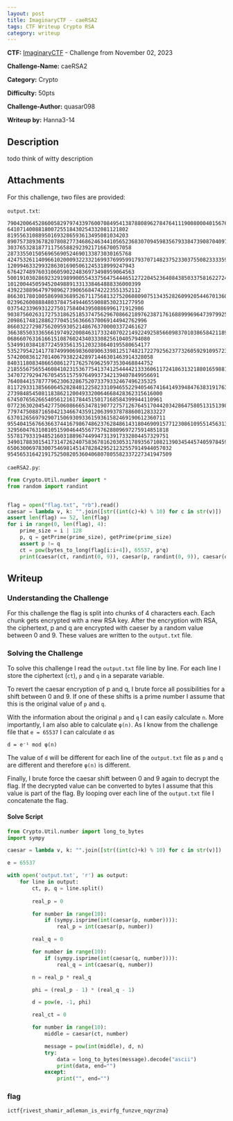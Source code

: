 ```yaml
---
layout: post
title: ImaginaryCTF - caeRSA2
tags: CTF Writeup Crypto RSA
category: writeup
---
```


**CTF:** [ImaginaryCTF](https://imaginaryctf.org/ArchivedChallenges) - Challenge from November 02, 2023

**Challenge-Name:** caeRSA2

**Category:** Crypto

**Difficulty:** 50pts

**Challenge-Author:** quasar098

**Writeup by:** Hanna3-14

## Description
todo think of witty description

## Attachments
For this challenge, two files are provided:

`output.txt`:
```
79042006452860058297974339760070849541387880896278476411190080004015676005013 641071400881800725518430254332081121802 819556310889501693286593613495081034203
89075738936782078082773468624634410565236830709459835679338473908704097356169658 3037653281877117565882923921716670057058 2873355015056965690524690133873030165768
4247532611409661020009322332169937699599179370714823752330375508233335920169683048 12099463329932863016905061245318999247943 67642748976031060590224836973498959064563
500191030286923291989900554337564754446512722045236408438503375816227243854735664228 1012004450594520498891331338464888336000399 4392238896479798962739065684742223551352112
86630178010058699836895267117568132752060809075134352826099205446701360362163617118230 02396260088848037847549446559088530231277950 03754233969312275017584043950886996171912986
90387560263172753186251853747562967086621897623871761688999696473979925674816604665832912 209861748128862770451563666370069144942762996 866032272987562095930521486763700003372461627
3663855033365661974922008463173324070221492249258566098370103865842118923429467859745954424 0686607631616615108760243403330825610405794080 5349910384187724593561351203238640195580654177
5352795421417787499906983608906339812517482172279256237732605929109572394713402177089254576506 57420083612701406793822428971446301463914328058 84031180834866508612717625769625973530468844752
2185556756554608410231536775413741254444213336061172418631321880165988146933836785015938388301759 3470727929476705455157597649937342139407849956691 764084415787779623063286752073379332467496235325
811729331385660645282848122582331094655229405467416414939484763831917636692172886481343455847237648 27398485450811838621200493320064668428362315616000 67450765626654056121617844515017168584399944110961
07723630204542775060866653478190772757126764517044203428647580513151398644388436416844716290982555399 779747508871650421346674359120639937878860012833227 637012656979290715069309336159361582469190612360711
9554041567663663744167986748623762848614318046909157712308610955145631317438547106410910279561753667024 3295604763108105159046445567757628809697275914851818 5578179331948521603188967449947313917332804457329751
3490178830154173147262407583678162030531789356710821390345445740597845977320687884227246698474239445669433 65063006978300754698145147828429521232557914944057032 95456531642191752508205360406807805582337227341947509
```

`caeRSA2.py`:
```python
from Crypto.Util.number import *
from random import randint


flag = open("flag.txt", "rb").read()
caesar = lambda v, k: "".join([str((int(c)+k) % 10) for c in str(v)])
assert len(flag) == 52, len(flag)
for i in range(0, len(flag), 4):
	prime_size = i | 128
	p, q = getPrime(prime_size), getPrime(prime_size)
	assert p != q
	ct = pow(bytes_to_long(flag[i:i+4]), 65537, p*q)
	print(caesar(ct, randint(0, 9)), caesar(p, randint(0, 9)), caesar(q, randint(0, 9)))
```

## Writeup

### Understanding the Challenge
For this challenge the flag is split into chunks of 4 characters each.
Each chunk gets encrypted with a new RSA key.
After the encryption with RSA, the ciphertext, p and q are encrypted with caeser by a random value between 0 and 9.
These values are written to the `output.txt` file.

### Solving the Challenge
To solve this challenge I read the `output.txt` file line by line.
For each line I store the ciphertext (`ct`), `p` and `q` in a separate variable.

To revert the caesar encryption of p and q, I brute force all possibilities for a shift between 0 and 9.
If one of these shifts is a prime number I assume that this is the original value of `p` and `q`.

With the information about the original `p` and `q` I can easily calculate `n`.
More importantly, I am also able to calculate `φ(n)`.
As I know from the challenge file that `e = 65537` I can calculate `d` as

`d = e⁻¹ mod φ(n)`

The value of `d` will be different for each line of the `output.txt` file as `p` and `q` are different and therefore `φ(n)` is different.

Finally, I brute force the caesar shift between 0 and 9 again to decrypt the flag.
If the decrypted value can be converted to bytes I assume that this value is part of the flag.
By looping over each line of the `output.txt` file I concatenate the flag.

#### Solve Script
```python
from Crypto.Util.number import long_to_bytes
import sympy

caesar = lambda v, k: "".join([str((int(c)+k) % 10) for c in str(v)])

e = 65537

with open('output.txt', 'r') as output:
	for line in output:
		ct, p, q = line.split()
		
		real_p = 0

		for number in range(10):
			if (sympy.isprime(int(caesar(p, number)))):
				real_p = int(caesar(p, number))

		real_q = 0

		for number in range(10):
			if (sympy.isprime(int(caesar(q, number)))):
				real_q = int(caesar(q, number))

		n = real_p * real_q

		phi = (real_p - 1) * (real_q - 1)

		d = pow(e, -1, phi)

		real_ct = 0

		for number in range(10):
			middle = caesar(ct, number)

			message = pow(int(middle), d, n)
			try:
				data = long_to_bytes(message).decode("ascii")
				print(data, end="")
			except:
				print("", end="")
```

### flag
`ictf{rivest_shamir_adleman_is_evirfg_funzve_nqyrzna}`
